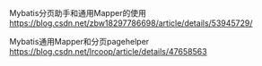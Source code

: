 Mybatis分页助手和通用Mapper的使用
https://blog.csdn.net/zbw18297786698/article/details/53945729/

Mybatis通用Mapper和分页pagehelper
https://blog.csdn.net/lrcoop/article/details/47658563
